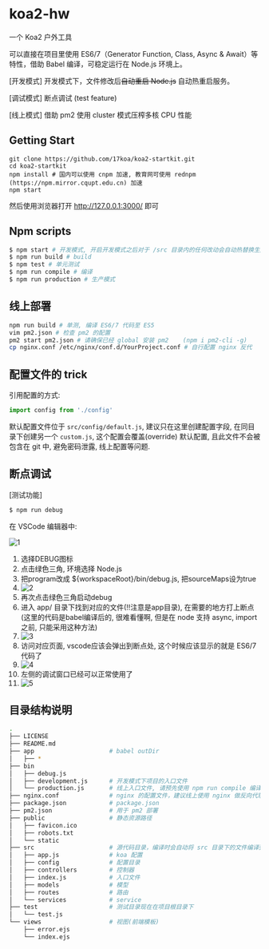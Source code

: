 # koa2-hw

一个 Koa2 户外工具

可以直接在项目里使用 ES6/7（Generator Function, Class, Async & Await）等特性，借助 Babel 编译，可稳定运行在 Node.js 环境上。

[开发模式] 开发模式下，文件修改后~~自动重启 Node.js~~ 自动热重启服务。       

[调试模式] 断点调试 (test feature)

[线上模式] 借助 pm2 使用 cluster 模式压榨多核 CPU 性能 

## Getting Start

```
git clone https://github.com/17koa/koa2-startkit.git
cd koa2-startkit
npm install # 国内可以使用 cnpm 加速, 教育网可使用 rednpm (https://npm.mirror.cqupt.edu.cn) 加速
npm start
```

然后使用浏览器打开 http://127.0.0.1:3000/ 即可

## Npm scripts

```bash
$ npm start # 开发模式, 开启开发模式之后对于 /src 目录内的任何改动会自动热替换生效
$ npm run build # build
$ npm test # 单元测试
$ npm run compile # 编译
$ npm run production # 生产模式
```



## 线上部署

```bash
npm run build # 单测, 编译 ES6/7 代码至 ES5
vim pm2.json # 检查 pm2 的配置
pm2 start pm2.json # 请确保已经 global 安装 pm2    (npm i pm2-cli -g)
cp nginx.conf /etc/nginx/conf.d/YourProject.conf # 自行配置 nginx 反代
```



## 配置文件的 trick

引用配置的方式: 

```javascript
import config from './config'
```

默认配置文件位于 `src/config/default.js`, 建议只在这里创建配置字段, 在同目录下创建另一个 `custom.js`, 这个配置会覆盖(override) 默认配置, 且此文件不会被包含在 git 中, 避免密码泄露, 线上配置等问题.



## 断点调试

[测试功能]

```bash
$ npm run debug
```

在 VSCode 编辑器中: 

![1](https://dn-redrock.qbox.me/github/koa-1.png)

1. 选择DEBUG图标
2. 点击绿色三角, 环境选择 Node.js
3. 把program改成 ${workspaceRoot}/bin/debug.js, 把sourceMaps设为true
4. ![2](https://dn-redrock.qbox.me/github/koa-2.png)
5. 再次点击绿色三角启动debug
6. 进入 app/ 目录下找到对应的文件(!!注意是app目录), 在需要的地方打上断点(这里的代码是babel编译后的, 很难看懂啊, 但是在 node 支持 async, import 之前, 只能采用这种方法)
7. ![3](https://dn-redrock.qbox.me/github/koa-3.png)
8. 访问对应页面, vscode应该会弹出到断点处, 这个时候应该显示的就是 ES6/7 代码了
9. ![4](https://dn-redrock.qbox.me/github/koa-4.png)
10. 左侧的调试窗口已经可以正常使用了
11. ![5](https://dn-redrock.qbox.me/github/koa-5.png)




## 目录结构说明

```bash
.
├── LICENSE
├── README.md
├── app                     # babel outDir
│   ├── *
├── bin
│   ├── debug.js
│   ├── development.js      # 开发模式下项目的入口文件
│   └── production.js       # 线上入口文件, 请预先使用 npm run compile 编译
├── nginx.conf              # nginx 的配置文件，建议线上使用 nginx 做反向代理。 
├── package.json            # package.json
├── pm2.json                # 用于 pm2 部署
├── public                  # 静态资源路径
│   ├── favicon.ico
│   ├── robots.txt
│   └── static
├── src                     # 源代码目录，编译时会自动将 src 目录下的文件编译到 app 目录下。src 下的目录结构可以自行组织, 但是必须是 babel 可接受的类型(js, json, etc...)。
│   ├── app.js              # koa 配置
│   ├── config              # 配置目录
│   ├── controllers         # 控制器
│   ├── index.js            # 入口文件
│   ├── models              # 模型
│   ├── routes              # 路由
│   └── services            # service
├── test                    # 测试目录现在在项目根目录下
│   └── test.js
└── views                   # 视图(前端模板)
    ├── error.ejs
    └── index.ejs
```
